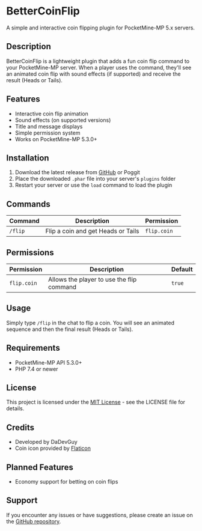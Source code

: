 # BetterCoinFlip

A simple and interactive coin flipping plugin for PocketMine-MP 5.x servers.

## Description

BetterCoinFlip is a lightweight plugin that adds a fun coin flip command to your PocketMine-MP server. When a player uses the command, they'll see an animated coin flip with sound effects (if supported) and receive the result (Heads or Tails).

## Features

- Interactive coin flip animation
- Sound effects (on supported versions)
- Title and message displays
- Simple permission system
- Works on PocketMine-MP 5.3.0+

## Installation

1. Download the latest release from [GitHub](https://github.com/DaDevGuy/CoinFlip/releases) or Poggit
2. Place the downloaded `.phar` file into your server's `plugins` folder
3. Restart your server or use the `load` command to load the plugin

## Commands

| Command | Description | Permission |
|---------|-------------|------------|
| `/flip` | Flip a coin and get Heads or Tails | `flip.coin` |

## Permissions

| Permission | Description | Default |
|------------|-------------|---------|
| `flip.coin` | Allows the player to use the flip command | `true` |

## Usage

Simply type `/flip` in the chat to flip a coin. You will see an animated sequence and then the final result (Heads or Tails).

## Requirements

- PocketMine-MP API 5.3.0+
- PHP 7.4 or newer

## License

This project is licensed under the [MIT License](LICENSE) - see the LICENSE file for details.

## Credits

- Developed by DaDevGuy
- Coin icon provided by [Flaticon](https://www.flaticon.com/)

## Planned Features

- Economy support for betting on coin flips

## Support

If you encounter any issues or have suggestions, please create an issue on the [GitHub repository](https://github.com/DaDevGuy/CoinFlip/issues).